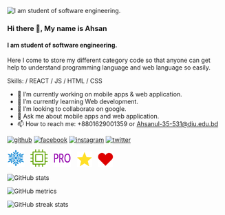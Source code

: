 
![I am student of software engineering.](https://pbs.twimg.com/profile_banners/1522620854189711361/1663967792/1080x360)
### Hi there 👋, My name is Ahsan
#### I am student of software engineering.


Here I come to store my different category code so that anyone can get help to understand programming language and web language so easily.

Skills: / REACT / JS / HTML / CSS

- 🔭 I’m currently working on mobile apps & web application. 
- 🌱 I’m currently learning Web development. 
- 👯 I’m looking to collaborate on google. 
- 💬 Ask me about mobile apps and web application. 
- 📫 How to reach me: +8801629001359 or Ahsanul-35-531@diu.edu.bd 


[<img src='https://cdn.jsdelivr.net/npm/simple-icons@3.0.1/icons/github.svg' alt='github' height='40'>](https://github.com/Ahsanrtx)  [<img src='https://cdn.jsdelivr.net/npm/simple-icons@3.0.1/icons/facebook.svg' alt='facebook' height='40'>](https://www.facebook.com/https://www.facebook.com/Ahsan2255)  [<img src='https://cdn.jsdelivr.net/npm/simple-icons@3.0.1/icons/instagram.svg' alt='instagram' height='40'>](https://www.instagram.com/https://www.instagram.com/ahsan_chowdhury202//)  [<img src='https://cdn.jsdelivr.net/npm/simple-icons@3.0.1/icons/twitter.svg' alt='twitter' height='40'>](https://twitter.com/https://twitter.com/Ahsan251512555)  

<a href='https://archiveprogram.github.com/'><img src='https://raw.githubusercontent.com/acervenky/animated-github-badges/master/assets/acbadge.gif' width='40' height='40'></a> <a href='https://docs.github.com/en/developers'><img src='https://raw.githubusercontent.com/acervenky/animated-github-badges/master/assets/devbadge.gif' width='40' height='40'></a> <a href='https://github.com/pricing'><img src='https://raw.githubusercontent.com/acervenky/animated-github-badges/master/assets/pro.gif' width='40' height='40'></a> <a href='https://stars.github.com/'><img src='https://raw.githubusercontent.com/acervenky/animated-github-badges/master/assets/starbadge.gif' width='35' height='35'></a> <a href='https://docs.github.com/en/github/supporting-the-open-source-community-with-github-sponsors'><img src='https://raw.githubusercontent.com/acervenky/animated-github-badges/master/assets/sponsorbadge.gif' width='35' height='35'></a> 

![GitHub stats](https://github-readme-stats.vercel.app/api?username=Ahsanrtx&show_icons=true)  

![GitHub metrics](https://metrics.lecoq.io/Ahsanrtx)  

![GitHub streak stats](https://github-readme-streak-stats.herokuapp.com/?user=Ahsanrtx)  

